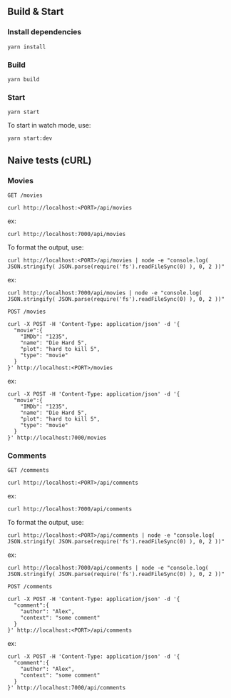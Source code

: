 ## Build & Start

### Install dependencies

`yarn install`

### Build

`yarn build`

### Start

`yarn start`

To start in watch mode, use:

`yarn start:dev`

## Naive tests (cURL)

### Movies

`GET /movies`

```
curl http://localhost:<PORT>/api/movies
```

ex:

```
curl http://localhost:7000/api/movies
```

To format the output, use:

```
curl http://localhost:<PORT>/api/movies | node -e "console.log( JSON.stringify( JSON.parse(require('fs').readFileSync(0) ), 0, 2 ))"
```

ex:

```
curl http://localhost:7000/api/movies | node -e "console.log( JSON.stringify( JSON.parse(require('fs').readFileSync(0) ), 0, 2 ))"
```

`POST /movies`

```
curl -X POST -H 'Content-Type: application/json' -d '{
  "movie":{
    "IMDb": "1235",
    "name": "Die Hard 5",
    "plot": "hard to kill 5",
    "type": "movie"
  }
}' http://localhost:<PORT>/movies
```

ex:

```
curl -X POST -H 'Content-Type: application/json' -d '{
  "movie":{
    "IMDb": "1235",
    "name": "Die Hard 5",
    "plot": "hard to kill 5",
    "type": "movie"
  }
}' http://localhost:7000/movies
```

### Comments

`GET /comments`

```
curl http://localhost:<PORT>/api/comments
```

ex:

```
curl http://localhost:7000/api/comments
```

To format the output, use:

```
curl http://localhost:<PORT>/api/comments | node -e "console.log( JSON.stringify( JSON.parse(require('fs').readFileSync(0) ), 0, 2 ))"
```

ex:

```
curl http://localhost:7000/api/comments | node -e "console.log( JSON.stringify( JSON.parse(require('fs').readFileSync(0) ), 0, 2 ))"
```

`POST /comments`

```
curl -X POST -H 'Content-Type: application/json' -d '{
  "comment":{
    "author": "Alex",
    "context": "some comment"
  }
}' http://localhost:<PORT>/api/comments
```

ex:

```
curl -X POST -H 'Content-Type: application/json' -d '{
  "comment":{
    "author": "Alex",
    "context": "some comment"
  }
}' http://localhost:7000/api/comments
```
